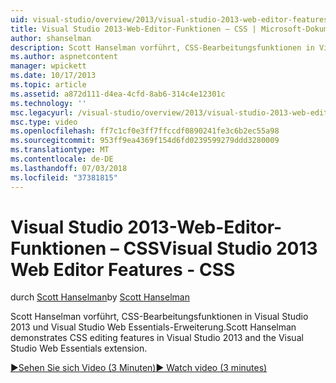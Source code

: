 ```yaml
---
uid: visual-studio/overview/2013/visual-studio-2013-web-editor-features-css
title: Visual Studio 2013-Web-Editor-Funktionen – CSS | Microsoft-Dokumentation
author: shanselman
description: Scott Hanselman vorführt, CSS-Bearbeitungsfunktionen in Visual Studio 2013 und Visual Studio Web Essentials-Erweiterung.
ms.author: aspnetcontent
manager: wpickett
ms.date: 10/17/2013
ms.topic: article
ms.assetid: a872d111-d4ea-4cfd-8ab6-314c4e12301c
ms.technology: ''
msc.legacyurl: /visual-studio/overview/2013/visual-studio-2013-web-editor-features-css
msc.type: video
ms.openlocfilehash: ff7c1cf0e3ff7ffccdf0890241fe3c6b2ec55a98
ms.sourcegitcommit: 953ff9ea4369f154d6fd0239599279ddd3280009
ms.translationtype: MT
ms.contentlocale: de-DE
ms.lasthandoff: 07/03/2018
ms.locfileid: "37381815"
---
```

<a name="visual-studio-2013-web-editor-features---css"></a><span data-ttu-id="573db-103">Visual Studio 2013-Web-Editor-Funktionen – CSS</span><span class="sxs-lookup"><span data-stu-id="573db-103">Visual Studio 2013 Web Editor Features - CSS</span></span>
====================
<span data-ttu-id="573db-104">durch [Scott Hanselman](https://github.com/shanselman)</span><span class="sxs-lookup"><span data-stu-id="573db-104">by [Scott Hanselman](https://github.com/shanselman)</span></span>

<span data-ttu-id="573db-105">Scott Hanselman vorführt, CSS-Bearbeitungsfunktionen in Visual Studio 2013 und Visual Studio Web Essentials-Erweiterung.</span><span class="sxs-lookup"><span data-stu-id="573db-105">Scott Hanselman demonstrates CSS editing features in Visual Studio 2013 and the Visual Studio Web Essentials extension.</span></span>

[<span data-ttu-id="573db-106">&#9654;Sehen Sie sich Video (3 Minuten)</span><span class="sxs-lookup"><span data-stu-id="573db-106">&#9654; Watch video (3 minutes)</span></span>](https://channel9.msdn.com/Blogs/ASP-NET-Site-Videos/visual-studio-2013-web-editor-features-css)
